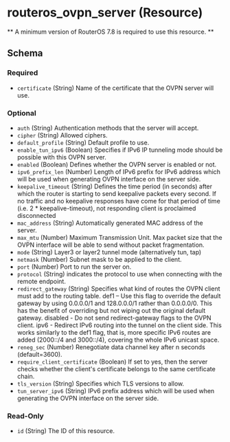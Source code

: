 # routeros_ovpn_server (Resource)
** A minimum version of RouterOS 7.8 is required to use this resource. **



<!-- schema generated by tfplugindocs -->
## Schema

### Required

- `certificate` (String) Name of the certificate that the OVPN server will use.

### Optional

- `auth` (String) Authentication methods that the server will accept.
- `cipher` (String) Allowed ciphers.
- `default_profile` (String) Default profile to use.
- `enable_tun_ipv6` (Boolean) Specifies if IPv6 IP tunneling mode should be possible with this OVPN server.
- `enabled` (Boolean) Defines whether the OVPN server is enabled or not.
- `ipv6_prefix_len` (Number) Length of IPv6 prefix for IPv6 address which will be used when generating OVPN interface on the server side.
- `keepalive_timeout` (String) Defines  the time period (in seconds) after which the router is starting to send  keepalive packets every second. If no traffic and no keepalive  responses have come for that period of time (i.e. 2 *  keepalive-timeout), not responding client is proclaimed disconnected
- `mac_address` (String) Automatically generated MAC address of the server.
- `max_mtu` (Number) Maximum Transmission Unit. Max packet size that the OVPN interface will be able to send without packet fragmentation.
- `mode` (String) Layer3 or layer2 tunnel mode (alternatively tun, tap)
- `netmask` (Number) Subnet mask to be applied to the client.
- `port` (Number) Port to run the server on.
- `protocol` (String) indicates the protocol to use when connecting with the remote endpoint.
- `redirect_gateway` (String) Specifies what kind of routes the OVPN client must add to the routing table. def1 – Use this flag to override the default gateway by using 0.0.0.0/1 and  128.0.0.0/1 rather than 0.0.0.0/0. This has the benefit of overriding  but not wiping out the original default gateway. disabled - Do not send redirect-gateway flags to the OVPN client. ipv6 - Redirect IPv6 routing into the tunnel on the client side. This works  similarly to the def1 flag, that is, more specific IPv6 routes are added  (2000::/4 and 3000::/4), covering the whole IPv6 unicast space.
- `reneg_sec` (Number) Renegotiate data channel key after n seconds (default=3600).
- `require_client_certificate` (Boolean) If set to yes, then the server checks whether the client's certificate belongs to the same certificate chain.
- `tls_version` (String) Specifies which TLS versions to allow.
- `tun_server_ipv6` (String) IPv6 prefix address which will be used when generating the OVPN interface on the server side.

### Read-Only

- `id` (String) The ID of this resource.


